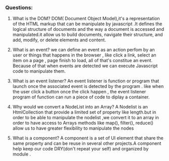 ### Questions:
1. What is the DOM?
   DOM( Document Object Model),it's a representation of the HTML markup that can be manipulate by javascript .It defines the logical structure of documents and the way a document is accessed and manipulated.it allow us to build documents, navigate their structure, and add, modify, or delete elements and content.

2. What is an event?
   we can define an event as an action perfom by an user or things that happens in the browser , like click a link, select an item on a page , page finish to load, all of that's constitue an event. Because of that when events are detected we can execute Javascript code to manipulate them. 
   
3. What is an event listener?
   An event listener is function or program that launch once the associated event is detected by the program . like when the user click a button once the click happen , the event listener program of function can run a piece of code to diplay a container.
   
4. Why would we convert a NodeList into an Array?
   A Nodelist is an HtmlCollection that provide a limited set of property like length.but in order to be able to manipulate the nodelist ,we convert it to an array in order to have access to Arrays methods like map(), filter(), reduce() allow us to have greater flexibility to manipulate the nodes

5. What is a component? 
   A component is a set of UI element that share the same property and can be reuse in several other projects.A component help keep our code DRY(don't repeat your self) and organized by module . 
